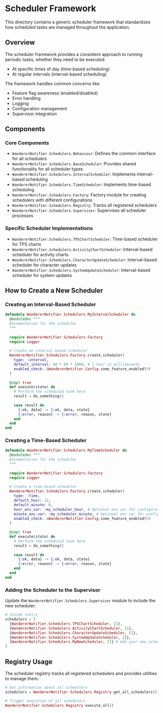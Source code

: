 # Scheduler Framework

This directory contains a generic scheduler framework that standardizes how scheduled tasks are managed throughout the application.

## Overview

The scheduler framework provides a consistent approach to running periodic tasks, whether they need to be executed:
- At specific times of day (time-based scheduling)
- At regular intervals (interval-based scheduling)

The framework handles common concerns like:
- Feature flag awareness (enabled/disabled)
- Error handling
- Logging
- Configuration management
- Supervisor integration

## Components

### Core Components

- `WandererNotifier.Schedulers.Behaviour`: Defines the common interface for all schedulers
- `WandererNotifier.Schedulers.BaseScheduler`: Provides shared functionality for all scheduler types
- `WandererNotifier.Schedulers.IntervalScheduler`: Implements interval-based scheduling
- `WandererNotifier.Schedulers.TimeScheduler`: Implements time-based scheduling
- `WandererNotifier.Schedulers.Factory`: Factory module for creating schedulers with different configurations
- `WandererNotifier.Schedulers.Registry`: Tracks all registered schedulers
- `WandererNotifier.Schedulers.Supervisor`: Supervises all scheduler processes

### Specific Scheduler Implementations

- `WandererNotifier.Schedulers.TPSChartScheduler`: Time-based scheduler for TPS charts
- `WandererNotifier.Schedulers.ActivityChartScheduler`: Interval-based scheduler for activity charts
- `WandererNotifier.Schedulers.CharacterUpdateScheduler`: Interval-based scheduler for character updates
- `WandererNotifier.Schedulers.SystemUpdateScheduler`: Interval-based scheduler for system updates

## How to Create a New Scheduler

### Creating an Interval-Based Scheduler

```elixir
defmodule WandererNotifier.Schedulers.MyIntervalScheduler do
  @moduledoc """
  Documentation for the scheduler
  """
  
  require WandererNotifier.Schedulers.Factory
  require Logger
  
  # Create an interval-based scheduler
  WandererNotifier.Schedulers.Factory.create_scheduler(
    type: :interval,
    default_interval: 60 * 60 * 1000, # 1 hour in milliseconds
    enabled_check: &WandererNotifier.Config.some_feature_enabled?/0
  )
  
  @impl true
  def execute(state) do
    # Perform the scheduled task here
    result = do_something()
    
    case result do
      {:ok, data} -> {:ok, data, state}
      {:error, reason} -> {:error, reason, state}
    end
  end
end
```

### Creating a Time-Based Scheduler

```elixir
defmodule WandererNotifier.Schedulers.MyTimeScheduler do
  @moduledoc """
  Documentation for the scheduler
  """
  
  require WandererNotifier.Schedulers.Factory
  require Logger
  
  # Create a time-based scheduler
  WandererNotifier.Schedulers.Factory.create_scheduler(
    type: :time,
    default_hour: 12,
    default_minute: 0,
    hour_env_var: :my_scheduler_hour, # Optional env var for configuration
    minute_env_var: :my_scheduler_minute, # Optional env var for configuration
    enabled_check: &WandererNotifier.Config.some_feature_enabled?/0
  )
  
  @impl true
  def execute(state) do
    # Perform the scheduled task here
    result = do_something()
    
    case result do
      {:ok, data} -> {:ok, data, state}
      {:error, reason} -> {:error, reason, state}
    end
  end
end
```

### Adding the Scheduler to the Supervisor

Update the `WandererNotifier.Schedulers.Supervisor` module to include the new scheduler:

```elixir
# Inside init/1
schedulers = [
  {WandererNotifier.Schedulers.TPSChartScheduler, []},
  {WandererNotifier.Schedulers.ActivityChartScheduler, []},
  {WandererNotifier.Schedulers.CharacterUpdateScheduler, []},
  {WandererNotifier.Schedulers.SystemUpdateScheduler, []},
  {WandererNotifier.Schedulers.MyNewScheduler, []} # Add your new scheduler here
]
```

## Registry Usage

The scheduler registry tracks all registered schedulers and provides utilities to manage them:

```elixir
# Get information about all schedulers
schedulers = WandererNotifier.Schedulers.Registry.get_all_schedulers()

# Trigger execution of all schedulers
WandererNotifier.Schedulers.Registry.execute_all()
```